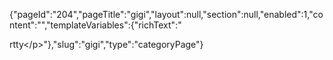 {"pageId":"204","pageTitle":"gigi","layout":null,"section":null,"enabled":1,"content":"","templateVariables":{"richText":"<p>rtty<\/p>"},"slug":"gigi","type":"categoryPage"}